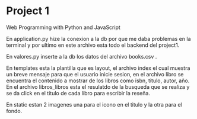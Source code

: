 # Project 1
Web Programming with Python and JavaScript

En application.py hize la conexion a la db por que me daba problemas en la terminal y por ultimo en este archivo esta todo el backend del project1.

En valores.py inserte a la db los datos del archivo books.csv .

En templates esta la plantilla que es layout, el archivo index el cual muestra un breve mensaje para que el usuario inicie sesion, en el archivo libro se encuentra el contenido a mostrar de los libros como isbn, titulo, autor, año. En el archivo libros_libros esta el resulatdo de la busqueda que se realiza y se da click en el titulo de cada libro para escribir la reseña.

En static estan 2 imagenes una para el icono en el titulo y la otra para el fondo.
